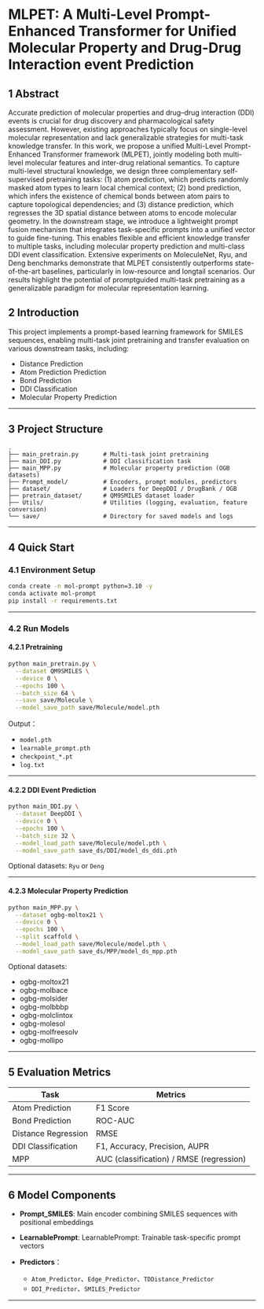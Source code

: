 
# MLPET: A Multi-Level Prompt-Enhanced Transformer for Unified Molecular Property and Drug-Drug Interaction event Prediction

## 1 Abstract

Accurate prediction of molecular properties and drug–drug interaction (DDI) events is crucial for drug discovery and pharmacological safety assessment. 
However, existing approaches typically focus on single-level molecular representation and lack generalizable strategies for multi-task knowledge transfer. 
In this work, we propose a unified Multi-Level Prompt-Enhanced Transformer framework (MLPET), jointly modeling both multi-level molecular features and inter-drug relational semantics. 
To capture multi-level structural knowledge, we design three complementary self-supervised pretraining tasks: 
(1) atom prediction, which predicts randomly masked atom types to learn local chemical context; 
(2) bond prediction, which infers the existence of chemical bonds between atom pairs to capture topological dependencies; 
and (3) distance prediction, which regresses the 3D spatial distance between atoms to encode molecular geometry. 
In the downstream stage, we introduce a lightweight prompt fusion mechanism that integrates task-specific prompts into a unified vector to guide fine-tuning. 
This enables flexible and efficient knowledge transfer to multiple tasks, including molecular property prediction and multi-class DDI event classification. 
Extensive experiments on MoleculeNet, Ryu, and Deng benchmarks demonstrate that MLPET consistently outperforms state-of-the-art baselines, particularly in low-resource and longtail scenarios. 
Our results highlight the potential of promptguided multi-task pretraining as a generalizable paradigm for molecular representation learning. 


## 2 Introduction

This project implements a prompt-based learning framework for SMILES sequences, enabling multi-task joint pretraining and transfer evaluation on various downstream tasks, including:

- Distance Prediction
- Atom Prediction Prediction
- Bond Prediction
- DDI Classification
- Molecular Property Prediction

---

## 3 Project Structure

```text
.
├── main_pretrain.py       # Multi-task joint pretraining
├── main_DDI.py            # DDI classification task
├── main_MPP.py            # Molecular property prediction (OGB datasets)
├── Prompt_model/          # Encoders, prompt modules, predictors
├── dataset/               # Loaders for DeepDDI / DrugBank / OGB
├── pretrain_dataset/      # QM9SMILES dataset loader
├── Utils/                 # Utilities (logging, evaluation, feature conversion)
└── save/                  # Directory for saved models and logs
```

---

## 4 Quick Start

### 4.1 Environment Setup

```bash
conda create -n mol-prompt python=3.10 -y
conda activate mol-prompt
pip install -r requirements.txt
```

---

### 4.2 Run Models

#### 4.2.1 Pretraining

```bash
python main_pretrain.py \
  --dataset QM9SMILES \
  --device 0 \
  --epochs 100 \
  --batch_size 64 \
  --save save/Molecule \
  --model_save_path save/Molecule/model.pth
```

Output：

* `model.pth`
* `learnable_prompt.pth`
* `checkpoint_*.pt`
* `log.txt`

---

#### 4.2.2 DDI Event Prediction

```bash
python main_DDI.py \
  --dataset DeepDDI \
  --device 0 \
  --epochs 100 \
  --batch_size 32 \
  --model_load_path save/Molecule/model.pth \
  --model_save_path save_ds/DDI/model_ds_ddi.pth
```

Optional datasets: `Ryu` or `Deng`

---

#### 4.2.3 Molecular Property Prediction

```bash
python main_MPP.py \
  --dataset ogbg-moltox21 \
  --device 0 \
  --epochs 100 \
  --split scaffold \
  --model_load_path save/Molecule/model.pth \
  --model_save_path save_ds/MPP/model_ds_mpp.pth
```

Optional datasets: 

* ogbg-moltox21
* ogbg-molbace
* ogbg-molsider
* ogbg-molbbbp
* ogbg-molclintox
* ogbg-molesol
* ogbg-molfreesolv
* ogbg-mollipo

---

## 5 Evaluation Metrics



| Task      | Metrics                          |
|-----------| ----------------------------- |
| Atom Prediction      | F1 Score                      |
| Bond Prediction       | ROC-AUC                       |
| Distance Regression    | RMSE                          |
| DDI Classification | F1, Accuracy, Precision, AUPR |
| MPP   | AUC (classification) / RMSE (regression)        |

---

## 6 Model Components

* **Prompt\_SMILES**: Main encoder combining SMILES sequences with positional embeddings
* **LearnablePrompt**: LearnablePrompt: Trainable task-specific prompt vectors
* **Predictors**：

  * `Atom_Predictor`、`Edge_Predictor`、`TDDistance_Predictor`
  * `DDI_Predictor`、`SMILES_Predictor`

---

